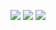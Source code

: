 <!-- https://github-profile-summary-cards.vercel.app/demo.html -->
![](http://github-profile-summary-cards.vercel.app/api/cards/profile-details?username=t-aono&theme=github)
![](http://github-profile-summary-cards.vercel.app/api/cards/repos-per-language?username=t-aono&theme=github)
![](http://github-profile-summary-cards.vercel.app/api/cards/stats?username=t-aono&theme=github)
<!-- ![](http://github-profile-summary-cards.vercel.app/api/cards/most-commit-language?username=t-aono&theme=github) -->
<!-- ![](http://github-profile-summary-cards.vercel.app/api/cards/productive-time?username=t-aono&theme=github&utcOffset=8) -->

